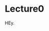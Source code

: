 # Lecture0
<!DOCTYPE html>
<html>
  <title>
    My first git program
  </title>
  <body>
    HEy.
  </body>
  </html>
